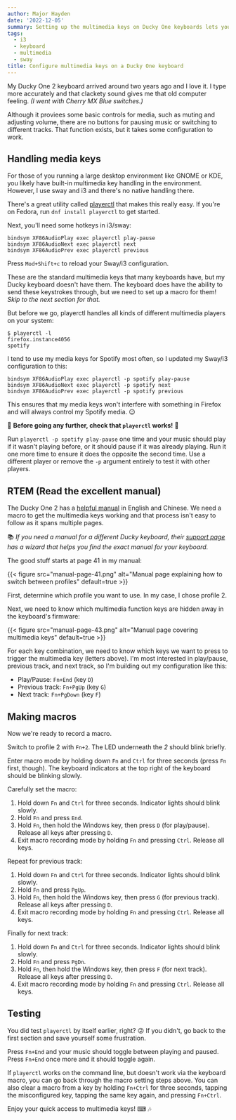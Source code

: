 ```yaml
---
author: Major Hayden
date: '2022-12-05'
summary: Setting up the multimedia keys on Ducky One keyboards lets you manage your music quickly. ⌨ 
tags:
  - i3
  - keyboard
  - multimedia
  - sway
title: Configure multimedia keys on a Ducky One keyboard 
---
```


My Ducky One 2 keyboard arrived around two years ago and I love it.
I type more accurately and that clackety sound gives me that old computer feeling.
_(I went with Cherry MX Blue switches.)_

Although it proviees some basic controls for media, such as muting and adjusting volume, there are no buttons for pausing music or switching to different tracks.
That function exists, but it takes some configuration to work.

## Handling media keys

For those of you running a large desktop environment like GNOME or KDE, you likely have built-in multimedia key handling in the environment.
However, I use sway and i3 and there's no native handling there.

There's a great utility called [playerctl](https://github.com/altdesktop/playerctl) that makes this really easy.
If you're on Fedora, run `dnf install playerctl` to get started.

Next, you'll need some hotkeys in i3/sway:

```text
bindsym XF86AudioPlay exec playerctl play-pause
bindsym XF86AudioNext exec playerctl next
bindsym XF86AudioPrev exec playerctl previous
```

Press `Mod+Shift+c` to reload your Sway/i3 configuration.

These are the standard multimedia keys that many keyboards have, but my Ducky keyboard doesn't have them.
The keyboard does have the ability to send these keystrokes through, but we need to set up a macro for them!
_Skip to the next section for that._

But before we go, playerctl handles all kinds of different multimedia players on your system:

```console
$ playerctl -l
firefox.instance4056
spotify
```

I tend to use my media keys for Spotify most often, so I updated my Sway/i3 configuration to this:

```console
bindsym XF86AudioPlay exec playerctl -p spotify play-pause
bindsym XF86AudioNext exec playerctl -p spotify next
bindsym XF86AudioPrev exec playerctl -p spotify previous
```

This ensures that my media keys won't interfere with something in Firefox and will always control my Spotify media. 😉

🚨 **Before going any further, check that `playerctl` works!** 🚨

Run `playerctl -p spotify play-pause` one time and your music should play if it wasn't playing before, or it should pause if it was already playing.
Run it one more time to ensure it does the opposite the second time.
Use a different player or remove the `-p` argument entirely to test it with other players.

## RTEM (Read the excellent manual)

The Ducky One 2 has a [helpful manual](https://duckychannel.net/download/user_manual/2020/Ducky_One_One2_10in1_usermanual_ol.pdf) in English and Chinese.
We need a macro to get the multimedia keys working and that process isn't easy to follow as it spans multiple pages.

📚 _If you need a manual for a different Ducky keyboard, their [support page](https://www.duckychannel.com.tw/en/Support) has a wizard that helps you find the exact manual for your keyboard._

The good stuff starts at page 41 in my manual:

{{< figure src="manual-page-41.png" alt="Manual page explaining how to switch between profiles" default=true >}}

First, determine which profile you want to use.
In my case, I chose profile 2.

Next, we need to know which multimedia function keys are hidden away in the keyboard's firmware:

{{< figure src="manual-page-43.png" alt="Manual page covering multimedia keys" default=true >}}

For each key combination, we need to know which keys we want to press to trigger the multimedia key (letters above).
I'm most interested in play/pause, previous track, and next track, so I'm building out my configuration like this:

* Play/Pause: `Fn+End` (key `D`)
* Previous track: `Fn+PgUp` (key `G`)
* Next track: `Fn+PgDown` (key `F`)

## Making macros

Now we're ready to record a macro.

Switch to profile 2 with `Fn+2`.
The LED underneath the *2* should blink briefly.

Enter macro mode by holding down `Fn` and `Ctrl` for three seconds (press `Fn` first, though).
The keyboard indicators at the top right of the keyboard should be blinking slowly.

Carefully set the macro:

1. Hold down `Fn` and `Ctrl` for three seconds. Indicator lights should blink slowly.
2. Hold `Fn` and press `End`.
3. Hold `Fn`, then hold the Windows key, then press `D` (for play/pause). Release all keys after pressing `D`.
4. Exit macro recording mode by holding `Fn` and pressing `Ctrl`. Release all keys.

Repeat for previous track:

1. Hold down `Fn` and `Ctrl` for three seconds. Indicator lights should blink slowly.
2. Hold `Fn` and press `PgUp`.
2. Hold `Fn`, then hold the Windows key, then press `G` (for previous track). Release all keys after pressing `D`.
3. Exit macro recording mode by holding `Fn` and pressing `Ctrl`. Release all keys.

Finally for next track:

1. Hold down `Fn` and `Ctrl` for three seconds. Indicator lights should blink slowly.
2. Hold `Fn` and press `PgDn`.
2. Hold `Fn`, then hold the Windows key, then press `F` (for next track). Release all keys after pressing `D`.
3. Exit macro recording mode by holding `Fn` and pressing `Ctrl`. Release all keys.

## Testing

You did test `playerctl` by itself earlier, right? 😜
If you didn't, go back to the first section and save yourself some frustration.

Press `Fn+End` and your music should toggle between playing and paused.
Press `Fn+End` once more and it should toggle again.

If `playerctl` works on the command line, but doesn't work via the keyboard macro, you can go back through the macro setting steps above.
You can also clear a macro from a key by holding `Fn+Ctrl` for three seconds, tapping the misconfigured key, tapping the same key again, and pressing `Fn+Ctrl`.

Enjoy your quick access to multimedia keys! ⌨ 🎶